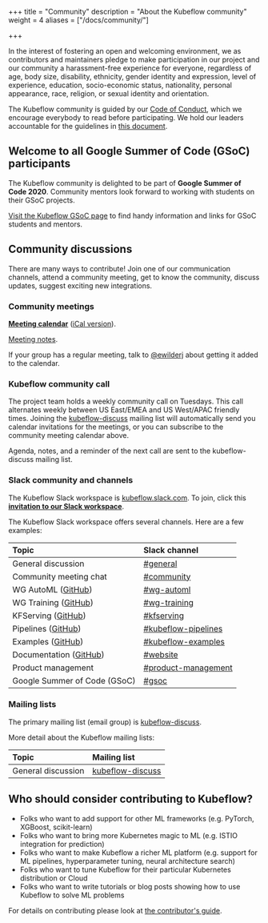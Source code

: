 +++
title = "Community"
description = "About the Kubeflow community"
weight = 4
aliases = ["/docs/community/"]
                    
+++

In the interest of fostering an open and welcoming environment, we as
contributors and maintainers pledge to make participation in our project and
our community a harassment-free experience for everyone, regardless of age, body
size, disability, ethnicity, gender identity and expression, level of
experience, education, socio-economic status, nationality, personal appearance,
race, religion, or sexual identity and orientation.

The Kubeflow community is guided by our [Code of
Conduct](https://github.com/kubeflow/community/blob/master/CODE_OF_CONDUCT.md),
which we encourage everybody to read before participating. We hold our leaders
accountable for the guidelines in
[this document](https://github.com/kubeflow/community/blob/master/INCLUSIVITY.md).

## Welcome to all Google Summer of Code (GSoC) participants

The Kubeflow community is delighted to be part of
**Google Summer of Code 2020**. Community
mentors look forward to working with students on their GSoC projects.

[Visit the Kubeflow GSoC page](/docs/about/gsoc/) to find handy information and
links for GSoC students and mentors.

## Community discussions

There are many ways to contribute! Join one of our communication channels,
attend a community meeting, get to know the community, discuss updates, suggest
exciting new integrations.

### Community meetings

[**Meeting calendar**](https://calendar.google.com/calendar/embed?src=kubeflow.org_7l5vnbn8suj2se10sen81d9428%40group.calendar.google.com&ctz=America%2FLos_Angeles) ([iCal version](https://calendar.google.com/calendar/ical/kubeflow.org_7l5vnbn8suj2se10sen81d9428%40group.calendar.google.com/public/basic.ics)).

[Meeting notes](http://bit.ly/kf-meeting-notes).

If your group has a regular meeting, talk to
[@ewilderj](https://github.com/ewilderj) about getting it added to the calendar.

### Kubeflow community call

The project team holds a weekly community call on Tuesdays. This call alternates
weekly between US East/EMEA and US West/APAC friendly times. Joining the
[kubeflow-discuss](https://groups.google.com/forum/#!forum/kubeflow-discuss)
mailing list will automatically send you calendar invitations for the meetings,
or you can subscribe to the community meeting calendar above.

Agenda, notes, and a reminder of the next call are sent to the kubeflow-discuss
mailing list.

<a id="slack"></a>

### Slack community and channels

The Kubeflow Slack workspace is
[kubeflow.slack.com](https://kubeflow.slack.com/). To join, click this
[**invitation to our Slack
workspace**](https://join.slack.com/t/kubeflow/shared_invite/zt-cpr020z4-PfcAue_2nw67~iIDy7maAQ).

The Kubeflow Slack workspace offers several channels. Here are a few examples:

| Topic                                                                                     | Slack channel                                                        |
| :---------------------------------------------------------------------------------------- | :------------------------------------------------------------------- |
| General discussion                                                                        | [#general](https://kubeflow.slack.com/messages/C7REE0EHK)            |
| Community meeting chat                                                                    | [#community](https://kubeflow.slack.com/messages/C8Q0QJYNB)          |
| WG AutoML ([GitHub](https://github.com/kubeflow/community/tree/master/wg-automl))         | [#wg-automl](https://kubeflow.slack.com/messages/C018PMV53NW)        |
| WG Training ([GitHub](https://github.com/kubeflow/community/tree/master/wg-training))     | [#wg-training](https://kubeflow.slack.com/messages/C018N3M6QKB)      |
| KFServing ([GitHub](https://github.com/kubeflow/kfserving))                               | [#kfserving](https://kubeflow.slack.com/messages/CH6E58LNP)          |
| Pipelines ([GitHub](https://github.com/kubeflow/pipelines))                               | [#kubeflow-pipelines](https://kubeflow.slack.com/messages/CE10KS9M4) |
| Examples ([GitHub](https://github.com/kubeflow/examples))                                 | [#kubeflow-examples](https://kubeflow.slack.com/messages/CA30Q9A4U)  |
| Documentation ([GitHub](https://github.com/kubeflow/website))                             | [#website](https://kubeflow.slack.com/messages/CA4M298LD)            |
| Product management                                                                        | [#product-management](https://kubeflow.slack.com/messages/CGP3DKT5E) |
| Google Summer of Code (GSoC)                                                              | [#gsoc](https://kubeflow.slack.com/messages/CUF1GCJ4Q)               |

### Mailing lists

The primary mailing list (email group) is
[kubeflow-discuss](https://groups.google.com/forum/#!forum/kubeflow-discuss).

More detail about the Kubeflow mailing lists:

| Topic              | Mailing list                                                                 |
| :----------------- | :--------------------------------------------------------------------------- |
| General discussion | [kubeflow-discuss](https://groups.google.com/forum/#!forum/kubeflow-discuss) |

## Who should consider contributing to Kubeflow?

- Folks who want to add support for other ML frameworks (e.g. PyTorch, XGBoost, scikit-learn)
- Folks who want to bring more Kubernetes magic to ML (e.g. ISTIO integration for prediction)
- Folks who want to make Kubeflow a richer ML platform (e.g. support for ML pipelines, hyperparameter tuning, neural architecture search)
- Folks who want to tune Kubeflow for their particular Kubernetes distribution or Cloud
- Folks who want to write tutorials or blog posts showing how to use Kubeflow to solve ML problems

For details on contributing please look at [the contributor's guide](/docs/about/contributing/).
